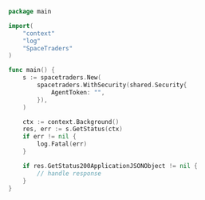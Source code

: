 <!-- Start SDK Example Usage -->
```go
package main

import(
	"context"
	"log"
	"SpaceTraders"
)

func main() {
    s := spacetraders.New(
        spacetraders.WithSecurity(shared.Security{
            AgentToken: "",
        }),
    )

    ctx := context.Background()
    res, err := s.GetStatus(ctx)
    if err != nil {
        log.Fatal(err)
    }

    if res.GetStatus200ApplicationJSONObject != nil {
        // handle response
    }
}
```
<!-- End SDK Example Usage -->
